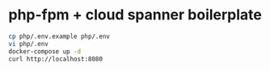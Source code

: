 php-fpm + cloud spanner boilerplate
=======================================

```sh
cp php/.env.example php/.env
vi php/.env
docker-compose up -d
curl http://localhost:8080
```